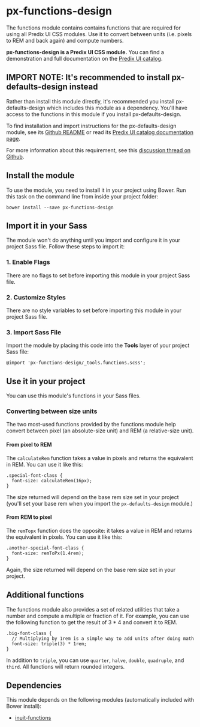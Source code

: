 # px-functions-design

The functions module contains contains functions that are required for using all Predix UI CSS modules. Use it to convert between units (i.e. pixels to REM and back again) and compute numbers.

**px-functions-design is a Predix UI CSS module.** You can find a demonstration and full documentation on the [Predix UI catalog](https://predixdev.github.io/predix-ui/?show=px-functions-design&type=css]).

## IMPORT NOTE: It's recommended to install px-defaults-design instead

Rather than install this module directly, it's recommended you install px-defaults-design which includes this module as a dependency. You'll have access to the functions in this module if you install px-defaults-design.

To find installation and import instructions for the px-defaults-design module, see its [Github README](https://github.com/PredixDev/px-defaults-design) or read its [Predix UI catalog documentation page](https://predixdev.github.io/predix-ui/?show=px-defaults-design&type=css).

For more information about this requirement, see this [discussion thread on Github](https://github.com/PredixDev/px-functions-design/pull/2).

## Install the module

To use the module, you need to install it in your project using Bower. Run this task on the command line from inside your project folder:

```
bower install --save px-functions-design
```

## Import it in your Sass

The module won't do anything until you import and configure it in your project Sass file. Follow these steps to import it:

### 1. Enable Flags

There are no flags to set before importing this module in your project Sass file.

### 2. Customize Styles

There are no style variables to set before importing this module in your project Sass file.

### 3. Import Sass File

Import the module by placing this code into the **Tools** layer of your project Sass file:

```
@import 'px-functions-design/_tools.functions.scss';
```

## Use it in your project

You can use this module's functions in your Sass files.

### Converting between size units

The two most-used functions provided by the functions module help convert between pixel (an absolute-size unit) and REM (a relative-size unit).

#### From pixel to REM

The `calculateRem` function takes a value in pixels and returns the equivalent in REM. You can use it like this:

```
.special-font-class {
  font-size: calculateRem(16px);
}
```

The size returned will depend on the base rem size set in your project (you'll set your base rem when you import the `px-defaults-design` module.)

#### From REM to pixel

The `remTopx` function does the opposite: it takes a value in REM and returns the equivalent in pixels. You can use it like this:

```
.another-special-font-class {
  font-size: remToPx(1.4rem);
}
```

Again, the size returned will depend on the base rem size set in your project.

## Additional functions

The functions module also provides a set of related utilities that take a number and compute a multiple or fraction of it. For example, you can use the following function to get the result of 3 * 4 and convert it to REM.

```
.big-font-class {
  // Multiplying by 1rem is a simple way to add units after doing math
  font-size: triple(3) * 1rem;
}
```

In addition to `triple`, you can use `quarter`, `halve`, `double`, `quadruple`, and `third`. All functions will return rounded integers.

## Dependencies

This module depends on the following modules (automatically included with Bower install):

* [inuit-functions](https://github.com/inuitcss/tools.functions)
